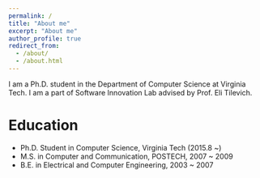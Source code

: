 ```yaml
---
permalink: /
title: "About me"
excerpt: "About me"
author_profile: true
redirect_from: 
  - /about/
  - /about.html
---
```


I am a Ph.D. student in the Department of Computer Science at Virginia Tech. I am a part of Software Innovation Lab advised by Prof. Eli Tilevich.

Education
======

  - Ph.D. Student in Computer Science, Virginia Tech (2015.8 ~)
  - M.S. in Computer and Communication, POSTECH, 2007 ~ 2009
  - B.E. in Electrical and Computer Engineering, 2003 ~ 2007
